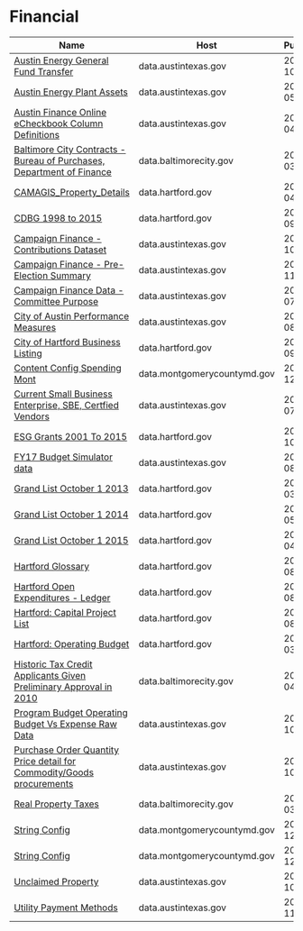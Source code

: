 # Financial

Name | Host | Published
---- | ---- | ---------
[Austin Energy General Fund Transfer](../datasets/zzix-yxi4.md) | data.austintexas.gov | 2016-10-13
[Austin Energy Plant Assets](../datasets/kidc-knry.md) | data.austintexas.gov | 2016-05-12
[Austin Finance Online eCheckbook Column Definitions](../datasets/567b-4d24.md) | data.austintexas.gov | 2014-04-15
[Baltimore City Contracts - Bureau of Purchases, Department of Finance](../datasets/e7gh-hui5.md) | data.baltimorecity.gov | 2014-03-27
[CAMAGIS_Property_Details](../datasets/uepu-9ktm.md) | data.hartford.gov | 2015-04-27
[CDBG 1998 to 2015](../datasets/vmvf-icyf.md) | data.hartford.gov | 2014-09-18
[Campaign Finance - Contributions Dataset](../datasets/3kfv-biw6.md) | data.austintexas.gov | 2016-10-31
[Campaign Finance - Pre-Election Summary](../datasets/xbpn-n65g.md) | data.austintexas.gov | 2016-11-01
[Campaign Finance Data - Committee Purpose](../datasets/u3cd-iecr.md) | data.austintexas.gov | 2016-07-18
[City of Austin Performance Measures](../datasets/vsbg-t3e9.md) | data.austintexas.gov | 2015-08-26
[City of Hartford Business Listing](../datasets/4akt-7p7i.md) | data.hartford.gov | 2015-09-23
[Content Config Spending Mont](../datasets/fkvb-dteg.md) | data.montgomerycountymd.gov | 2014-12-10
[Current Small Business Enterprise, SBE, Certfied Vendors](../datasets/uxwx-55kj.md) | data.austintexas.gov | 2015-07-15
[ESG Grants 2001 To 2015](../datasets/i6uz-rj2n.md) | data.hartford.gov | 2014-10-27
[FY17 Budget Simulator data](../datasets/2u4b-s8xd.md) | data.austintexas.gov | 2016-08-31
[Grand List October 1 2013](../datasets/5er3-ksug.md) | data.hartford.gov | 2014-03-27
[Grand List October 1 2014](../datasets/xzry-nrt6.md) | data.hartford.gov | 2015-05-05
[Grand List October 1 2015](../datasets/rc64-nptr.md) | data.hartford.gov | 2016-04-28
[Hartford Glossary](../datasets/r2m7-fy6r.md) | data.hartford.gov | 2015-08-25
[Hartford Open Expenditures - Ledger](../datasets/y8at-88br.md) | data.hartford.gov | 2015-08-25
[Hartford: Capital Project List](../datasets/ixee-zwvt.md) | data.hartford.gov | 2015-08-28
[Hartford: Operating Budget](../datasets/c986-wrvr.md) | data.hartford.gov | 2015-03-12
[Historic Tax Credit Applicants Given Preliminary Approval in 2010](../datasets/iub8-xy78.md) | data.baltimorecity.gov | 2014-04-03
[Program Budget Operating Budget Vs Expense Raw Data](../datasets/g5k8-8sud.md) | data.austintexas.gov | 2014-10-09
[Purchase Order Quantity Price detail for Commodity/Goods procurements](../datasets/3ebq-e9iz.md) | data.austintexas.gov | 2014-10-08
[Real Property Taxes](../datasets/27w9-urtv.md) | data.baltimorecity.gov | 2016-03-30
[String Config](../datasets/w7si-gcgk.md) | data.montgomerycountymd.gov | 2014-12-11
[String Config](../datasets/w7si-gcgk.md) | data.montgomerycountymd.gov | 2014-12-11
[Unclaimed Property](../datasets/h3i4-5e5v.md) | data.austintexas.gov | 2016-10-28
[Utility Payment Methods](../datasets/cusd-m48y.md) | data.austintexas.gov | 2016-11-14

